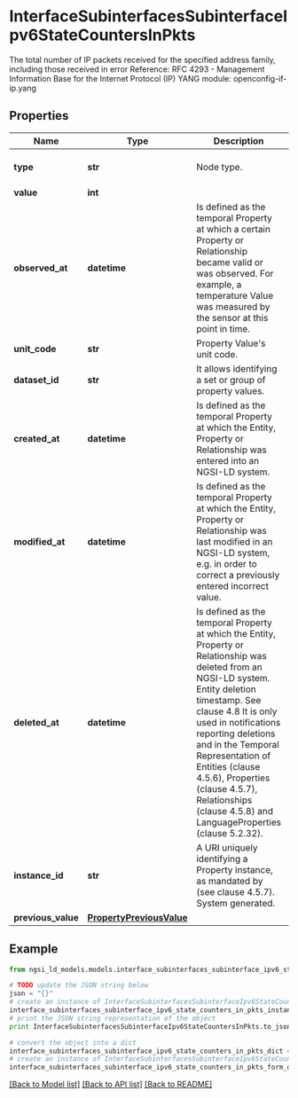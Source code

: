 # InterfaceSubinterfacesSubinterfaceIpv6StateCountersInPkts

The total number of IP packets received for the specified address family, including those received in error  Reference: RFC 4293 - Management Information Base for the Internet Protocol (IP)  YANG module: openconfig-if-ip.yang 

## Properties

Name | Type | Description | Notes
------------ | ------------- | ------------- | -------------
**type** | **str** | Node type.  | [optional] [default to 'Property']
**value** | **int** |  | 
**observed_at** | **datetime** | Is defined as the temporal Property at which a certain Property or Relationship became valid or was observed. For example, a temperature Value was measured by the sensor at this point in time.  | [optional] 
**unit_code** | **str** | Property Value&#39;s unit code.  | [optional] 
**dataset_id** | **str** | It allows identifying a set or group of property values.  | [optional] 
**created_at** | **datetime** | Is defined as the temporal Property at which the Entity, Property or Relationship was entered into an NGSI-LD system.  | [optional] [readonly] 
**modified_at** | **datetime** | Is defined as the temporal Property at which the Entity, Property or Relationship was last modified in an NGSI-LD system, e.g. in order to correct a previously entered incorrect value.  | [optional] [readonly] 
**deleted_at** | **datetime** | Is defined as the temporal Property at which the Entity, Property or Relationship was deleted from an NGSI-LD system.  Entity deletion timestamp. See clause 4.8 It is only used in notifications reporting deletions and in the Temporal Representation of Entities (clause 4.5.6), Properties (clause 4.5.7), Relationships (clause 4.5.8) and LanguageProperties (clause 5.2.32).  | [optional] [readonly] 
**instance_id** | **str** | A URI uniquely identifying a Property instance, as mandated by (see clause 4.5.7). System generated.  | [optional] [readonly] 
**previous_value** | [**PropertyPreviousValue**](PropertyPreviousValue.md) |  | [optional] 

## Example

```python
from ngsi_ld_models.models.interface_subinterfaces_subinterface_ipv6_state_counters_in_pkts import InterfaceSubinterfacesSubinterfaceIpv6StateCountersInPkts

# TODO update the JSON string below
json = "{}"
# create an instance of InterfaceSubinterfacesSubinterfaceIpv6StateCountersInPkts from a JSON string
interface_subinterfaces_subinterface_ipv6_state_counters_in_pkts_instance = InterfaceSubinterfacesSubinterfaceIpv6StateCountersInPkts.from_json(json)
# print the JSON string representation of the object
print InterfaceSubinterfacesSubinterfaceIpv6StateCountersInPkts.to_json()

# convert the object into a dict
interface_subinterfaces_subinterface_ipv6_state_counters_in_pkts_dict = interface_subinterfaces_subinterface_ipv6_state_counters_in_pkts_instance.to_dict()
# create an instance of InterfaceSubinterfacesSubinterfaceIpv6StateCountersInPkts from a dict
interface_subinterfaces_subinterface_ipv6_state_counters_in_pkts_form_dict = interface_subinterfaces_subinterface_ipv6_state_counters_in_pkts.from_dict(interface_subinterfaces_subinterface_ipv6_state_counters_in_pkts_dict)
```
[[Back to Model list]](../README.md#documentation-for-models) [[Back to API list]](../README.md#documentation-for-api-endpoints) [[Back to README]](../README.md)


